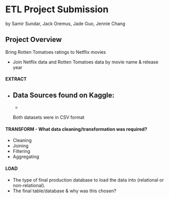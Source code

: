 # ETL Project Submission
by Samir Sundar, Jack Oremus, Jade Guo, Jennie Chang

## Project Overview
Bring Rotten Tomatoes ratings to Netflix movies
- Join Netflix data and Rotten Tomatoes data by movie name & release year

#### EXTRACT
 - Data Sources found on Kaggle:
   - 
   - 
 
   Both datasets were in CSV format

#### TRANSFORM - What data cleaning/transformation was required?
 - Cleaning
 - Joining
 - Filtering
 - Aggregating

#### LOAD
 - The type of final production database to load the data into (relational or non-relational).
 - The final table/database & why was this chosen?
